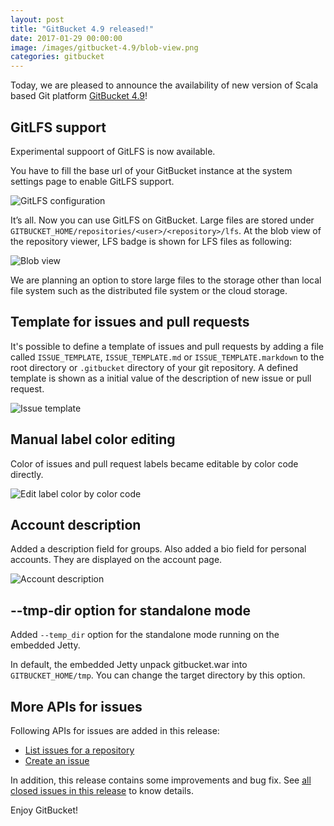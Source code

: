 ```yaml
---
layout: post
title: "GitBucket 4.9 released!"
date: 2017-01-29 00:00:00
image: /images/gitbucket-4.9/blob-view.png
categories: gitbucket
---
```


Today, we are pleased to announce the availability of new version of Scala based Git platform [GitBucket 4.9](https://github.com/gitbucket/gitbucket/releases/tag/4.9)!

## GitLFS support

Experimental suppoort of GitLFS is now available.

You have to fill the base url of your GitBucket instance at the system settings page to enable GitLFS support.

![GitLFS configuration]({{site.baseurl}}/images/gitbucket-4.9/baseurl.png)

It’s all. Now you can use GitLFS on GitBucket. Large files are stored under `GITBUCKET_HOME/repositories/<user>/<repository>/lfs`. At the blob view of the repository viewer, LFS badge is shown for LFS files as following:

![Blob view]({{site.baseurl}}/images/gitbucket-4.9/blob-view.png)

We are planning an option to store large files to the storage other than local file system such as the distributed file system or the cloud storage.

## Template for issues and pull requests

It's possible to define a template of issues and pull requests by adding a file called `ISSUE_TEMPLATE`, `ISSUE_TEMPLATE.md` or `ISSUE_TEMPLATE.markdown` to the root directory or `.gitbucket` directory of your git repository. A defined template is shown as a initial value of the description of new issue or pull request.

![Issue template]({{site.baseurl}}/images/gitbucket-4.9/issue-template.png)

## Manual label color editing

Color of issues and pull request labels became editable by color code directly.

![Edit label color by color code]({{site.baseurl}}/images/gitbucket-4.9/edit-label-color.png)

## Account description

Added a description field for groups. Also added a bio field for personal accounts. They are displayed on the account page.

![Account description]({{site.baseurl}}/images/gitbucket-4.9/account-description.png)

## --tmp-dir option for standalone mode

Added `--temp_dir` option for the standalone mode running on the embedded Jetty.

In default, the embedded Jetty unpack gitbucket.war into `GITBUCKET_HOME/tmp`. You can change the target directory by this option.

## More APIs for issues

Following APIs for issues are added in this release:

- [List issues for a repository](https://developer.github.com/v3/issues/#list-issues-for-a-repository)
- [Create an issue](https://developer.github.com/v3/issues/#create-an-issue)

In addition, this release contains some improvements and bug fix. See [all closed issues in this release](https://github.com/gitbucket/gitbucket/issues?q=is%3Aclosed+milestone%3A4.9) to know details.

Enjoy GitBucket!
